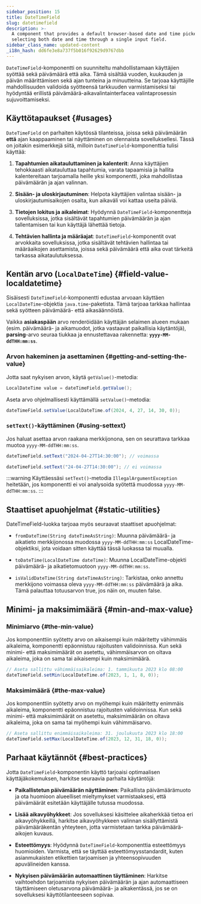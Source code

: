 ```yaml
---
sidebar_position: 15
title: DateTimeField
slug: datetimefield
description: >-
  A component that provides a default browser-based date and time picker for
  selecting both date and time through a single input field.
sidebar_class_name: updated-content
_i18n_hash: dd6fe3e8a737f5b016f92629d9767dbb
---
```

<DocChip chip='shadow' />
<DocChip chip='name' label="dwc-field" />
<DocChip chip='since' label='23.02' />
<JavadocLink type="foundation" location="com/webforj/component/field/DateTimeField" top='true'/>

<ParentLink parent="Field" />

`DateTimeField`-komponentti on suunniteltu mahdollistamaan käyttäjien syöttää sekä päivämäärä että aika. Tämä sisältää vuoden, kuukauden ja päivän määrittämisen sekä ajan tunteina ja minuutteina. Se tarjoaa käyttäjille mahdollisuuden validoida syötteensä tarkkuuden varmistamiseksi tai hyödyntää erillistä päivämäärä-aikavalintainterfacea valintaprosessin sujuvoittamiseksi.

<ComponentDemo 
path='/webforj/datetimefield?' 
javaE='https://raw.githubusercontent.com/webforj/webforj-documentation/refs/heads/main/src/main/java/com/webforj/samples/views/fields/datetimefield/DateTimeFieldView.java'
/>

## Käyttötapaukset {#usages}

`DateTimeField` on parhaiten käytössä tilanteissa, joissa sekä päivämäärän **että** ajan kaappaaminen tai näyttäminen on olennaista sovelluksellesi. Tässä on joitakin esimerkkejä siitä, milloin `DateTimeField`-komponenttia tulisi käyttää:

1. **Tapahtumien aikatauluttaminen ja kalenterit**: Anna käyttäjien tehokkaasti aikatauluttaa tapahtumia, varata tapaamisia ja hallita kalentereitaan tarjoamalla heille yksi komponentti, joka mahdollistaa päivämäärän ja ajan valinnan.
<!-- vale off -->
2. **Sisään- ja uloskirjautuminen**: Helpota käyttäjien valintaa sisään- ja uloskirjautumisaikojen osalta, kun aikaväli voi kattaa useita päiviä.
<!-- vale on -->
3. **Tietojen lokitus ja aikaleimat**: Hyödynnä `DateTimeField`-komponentteja sovelluksissa, jotka sisältävät tapahtumien päivämäärän ja ajan tallentamisen tai kun käyttäjä lähettää tietoja. 

4. **Tehtävien hallinta ja määräajat**: `DateTimeField`-komponentit ovat arvokkaita sovelluksissa, jotka sisältävät tehtävien hallintaa tai määräaikojen asettamista, joissa sekä päivämäärä että aika ovat tärkeitä tarkassa aikataulutuksessa.

## Kentän arvo (`LocalDateTime`) {#field-value-localdatetime}

Sisäisesti `DateTimeField`-komponentti edustaa arvoaan käyttäen `LocalDateTime`-objektia `java.time`-paketista. Tämä tarjoaa tarkkaa hallintaa sekä syötteen päivämäärä- että aikasäännöistä.

Vaikka **asiakaspään** arvo renderöidään käyttäjän selaimen alueen mukaan (esim. päivämäärä- ja aikamuodot, jotka vastaavat paikallisia käytäntöjä), **parsing**-arvo seuraa tiukkaa ja ennustettavaa rakennetta: **`yyyy-MM-ddTHH:mm:ss`**.

### Arvon hakeminen ja asettaminen {#getting-and-setting-the-value}

Jotta saat nykyisen arvon, käytä `getValue()`-metodia:

```java
LocalDateTime value = dateTimeField.getValue();
```

Aseta arvo ohjelmallisesti käyttämällä `setValue()`-metodia:

```java
dateTimeField.setValue(LocalDateTime.of(2024, 4, 27, 14, 30, 0));
```

### `setText()`-käyttäminen {#using-settext}

Jos haluat asettaa arvon raakana merkkijonona, sen on seurattava tarkkaa muotoa `yyyy-MM-ddTHH:mm:ss`.

```java
dateTimeField.setText("2024-04-27T14:30:00"); // voimassa

dateTimeField.setText("24-04-27T14:30:00"); // ei voimassa
```

:::warning
 Käyttäessäsi `setText()`-metodia `IllegalArgumentException` heitetään, jos komponentti ei voi analysoida syötettä muodossa `yyyy-MM-ddTHH:mm:ss`.
:::

## Staattiset apuohjelmat {#static-utilities}

DateTimeField-luokka tarjoaa myös seuraavat staattiset apuohjelmat:

- `fromDateTime(String dateTimeAsString)`: Muunna päivämäärä- ja aikatieto merkkijonossa muodossa `yyyy-MM-ddTHH:mm:ss` LocalDateTime-objektiksi, jota voidaan sitten käyttää tässä luokassa tai muualla.

- `toDateTime(LocalDateTime dateTime)`: Muunna LocalDateTime-objekti päivämäärä- ja aikatietomuotoon `yyyy-MM-ddTHH:mm:ss`.

- `isValidDateTime(String dateTimeAsString)`: Tarkistaa, onko annettu merkkijono voimassa oleva `yyyy-MM-ddTHH:mm:ss` päivämäärä ja aika. Tämä palauttaa totuusarvon true, jos näin on, muuten false.

## Minimi- ja maksimimäärä {#min-and-max-value}

### Minimiarvo {#the-min-value}

Jos komponenttiin syötetty arvo on aikaisempi kuin määritetty vähimmäis aikaleima, komponentti epäonnistuu rajoitusten validoinnissa. Kun sekä minimi- että maksimimäärät on asetettu, vähimmäisarvon on oltava aikaleima, joka on sama tai aikaisempi kuin maksimimäärä.

```java
// Aseta sallittu vähimmäisaikaleima: 1. tammikuuta 2023 klo 08:00
dateTimeField.setMin(LocalDateTime.of(2023, 1, 1, 8, 0));
```

### Maksimimäärä {#the-max-value}

Jos komponenttiin syötetty arvo on myöhempi kuin määritetty enimmäis aikaleima, komponentti epäonnistuu rajoitusten validoinnissa. Kun sekä minimi- että maksimimäärät on asetettu, maksimimäärän on oltava aikaleima, joka on sama tai myöhempi kuin vähimmäisarvo.

```java
// Aseta sallittu enimmäisaikaleima: 31. joulukuuta 2023 klo 18:00
dateTimeField.setMax(LocalDateTime.of(2023, 12, 31, 18, 0));
```

## Parhaat käytännöt {#best-practices}

Jotta `DateTimeField`-komponentin käyttö tarjoaisi optimaalisen käyttäjäkokemuksen, harkitse seuraavia parhaita käytäntöjä:

- **Paikallistetun päivämäärän näyttäminen**: Paikallista päivämäärämuoto ja ota huomioon alueelliset mieltymykset varmistaaksesi, että päivämäärät esitetään käyttäjälle tutussa muodossa.

- **Lisää aikavyöhykkeet**: Jos sovelluksesi käsittelee aikaherkkää tietoa eri aikavyöhykkeillä, harkitse aikavyöhykkeen valinnan sisällyttämistä päivämääräkentän yhteyteen, jotta varmistetaan tarkka päivämäärä-aikojen kuvaus.

- **Esteettömyys**: Hyödynnä `DateTimeField`-komponenttia esteettömyys huomioiden. Varmista, että se täyttää esteettömyysstandardit, kuten asianmukaisten etikettien tarjoamisen ja yhteensopivuuden apuvälineiden kanssa.

- **Nykyisen päivämäärän automaattinen täyttäminen**: Harkitse vaihtoehdon tarjoamista nykyisen päivämäärän ja ajan automaattiseen täyttämiseen oletusarvona päivämäärä- ja aikakentässä, jos se on sovelluksesi käyttötilanteeseen sopivaa.
